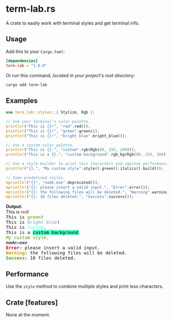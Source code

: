 # term-lab.rs
A crate to easily work with terminal styles and get terminal info.

## Usage
Add this to your `Cargo.toml`:
```toml
[dependencies]
term-lab = "1.0.0"
```
Or run this command, *located in your project's root directory*:
```bash
cargo add term-lab
```

## Examples
```rust
use term_lab::styles::{ Stylize, Rgb };

// Use your terminal's color palette.
println!("This is {}!", "red".red());
println!("This is {}!", "green".green());
println!("This is {}!", "bright blue".bright_blue());

// Use a custom color palette.
println!("This is {}.", "custom".rgb(Rgb(80, 255, 200)));
println!("This is a {}.", "custom background".rgb_bg(Rgb(80, 255, 200)));

// Use a style builder to print less characters and improve performance.
println!("{}.", "My custom style".style().green().italics().build()); 

// Some predefined styles.
eprintln!("{}", "node.exe".deprecated());
eprintln!("{}: please insert a valid input.", "Error".error());
eprintln!("{}: the following files will be deleted.", "Warning".warning());
eprintln!("{}: 10 files deleted.", "Success".success());
```

**Output**: <br>
This is <span style="color:#CC0000;">red</span>! <br>
<span style="font-family: monospace">
This is <span style="color:#4E9A06;">green</span>! <br>
This is <span style="color:#729FCF;">bright blue</span>! <br>
This is <span style="color:rgb(80,255,200);">custom</span>. <br>
This is a <span style="color:black;background-color:rgb(80,255,200);">custom background</span>. <br>
<span style="font-style:italic;color:#4E9A06;">My custom style</span>. <br>
<strike><span style="font-style: italic">node.exe</span></strike> <br>
<b><span style="color:#CC0000;">Error</span></b>: please insert a valid input. <br>
<b><span style="color:#C4A000;">Warning</span></b>: the following files will be deleted. <br>
<b><span style="color:#4E9A06;">Success</span></b>: 10 files deleted. <br>
</span>

## Performance
Use the `style` method to combine multiple styles and print less characters.

## Crate \[features\]
None at the moment.
